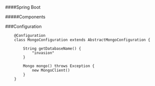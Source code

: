 ####Spring Boot

#####Components

###Configuration

```
	@Configuration
	class MongoConfiguration extends AbstractMongoConfiguration {

	    String getDatabaseName() {
	        "invasion"
	    }

	    Mongo mongo() throws Exception {
	        new MongoClient()
	    }
	}
```
